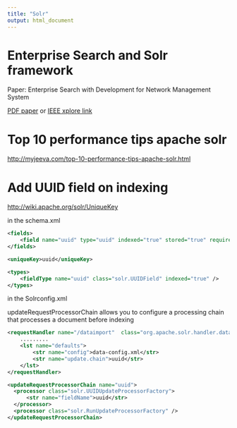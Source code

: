 ```yaml
---
title: "Solr"
output: html_document
---
```


# Enterprise Search and Solr framework

Paper: Enterprise Search with Development for Network Management System

[PDF paper](http://manmustbecool.github.io/MyWiki/papers/Enterprise%20search%20with%20development%20for%20network%20management%20system.pdf) 
or 
[IEEE xplore link](http://ieeexplore.ieee.org/xpl/articleDetails.jsp?arnumber=7207254&amp;punumber%3D7194705%26filter%3DAND%28p_IS_Number%3A7207183%29%26pageNumber%3D3)


# Top 10 performance tips apache solr

http://myjeeva.com/top-10-performance-tips-apache-solr.html

# Add UUID field on indexing
http://wiki.apache.org/solr/UniqueKey

in the schema.xml
```xml
<fields>
    <field name="uuid" type="uuid" indexed="true" stored="true" required="true" />
</fields>

<uniqueKey>uuid</uniqueKey>

<types>
    <fieldType name="uuid" class="solr.UUIDField" indexed="true" />
</types>
```

in the Solrconfig.xml

updateRequestProcessorChain allows you to configure a processing chain that processes a document before indexing
```xml
<requestHandler name="/dataimport"  class="org.apache.solr.handler.dataimport.DataImportHandler">  
    .........
    <lst name="defaults">
        <str name="config">data-config.xml</str>
        <str name="update.chain">uuid</str>
    </lst>
</requestHandler>

<updateRequestProcessorChain name="uuid">
  <processor class="solr.UUIDUpdateProcessorFactory">
      <str name="fieldName">uuid</str>
  </processor>
  <processor class="solr.RunUpdateProcessorFactory" />
</updateRequestProcessorChain>
```